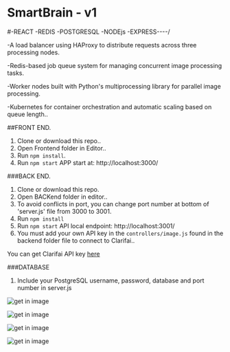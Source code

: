 # SmartBrain - v1
#-REACT -REDIS -POSTGRESQL -NODEjs -EXPRESS----/

-A load balancer using HAProxy to distribute requests across three processing nodes.

-Redis-based job queue system for managing concurrent image processing tasks.

-Worker nodes built with Python's multiprocessing library for parallel image processing.

-Kubernetes for container orchestration and automatic scaling based on queue length..

##FRONT END.
1. Clone or download this repo..
2. Open Frontend folder in Editor..
3. Run `npm install`.
4. Run `npm start` APP start at: http://localhost:3000/

###BACK END.
1. Clone or download this repo.
2. Open BACKend folder in editor..
3. To avoid conflicts in port, you can change port number at bottom of 'server.js' file from 3000 to 3001.
3. Run `npm install`
4. Run `npm start` API local endpoint: http://localhost:3001/
5. You must add your own API key in the `controllers/image.js` found in the backend folder file to connect to Clarifai..

You can get Clarifai API key [here](https://www.clarifai.com/)

###DATABASE
1. Include your PostgreSQL username, password, database and port number in server.js

![get in image](../master/img1.JPG)

![get in image](../master/img2.JPG)

![get in image](../master/img3.JPG)

![get in image](../master/img3.JPG)
